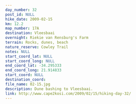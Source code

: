 ```yaml
---
day_number: 32
post_id: NULL
hike_date: 2009-02-15
km: 12.2
map_number: 17A
destination: Vleesbaai
overnight: Riekie van Rensburg's Farm
terrain: Rocks, dunes, beach
nature_reserve: Cowley Trail
notes: NULL
start_coord_lat: NULL
start_coord_long: NULL
end_coord_lat: -34.295333
end_coord_long: 21.914833
start_coord: NULL
destination_coord: 
file_name: 02-15.jpg
description: Dune bashing to Vleesbaai.
link: http://www.cape2kosi.com/2009/02/15/hiking-day-32/
---
```

